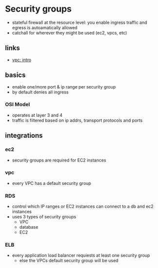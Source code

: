 # Security groups

- stateful firewall at the resource level: you enable ingress traffic and egress is autoamatically allowed
- catchall for wherever they might be used (ec2, vpcs, etc)

## links

- [vpc: intro](https://docs.aws.amazon.com/vpc/latest/userguide/VPC_SecurityGroups.html)

## basics

- enable one/more port & ip range per security group
- by default denies all ingress

### OSI Model

- operates at layer 3 and 4
- traffic is filtered based on ip addrs, transport protocols and ports

## integrations

### ec2

- security groups are required for EC2 instances

### vpc

- every VPC has a default security group

### RDS

- control which IP ranges or EC2 instances can connect to a db and ec2 instances
- uses 3 types of security groups
  - VPC
  - database
  - EC2

### ELB

- every application load balancer requiests at least one security group
  - else the VPCs default security group will be used

